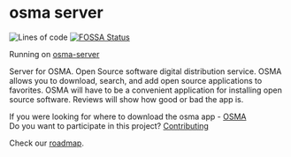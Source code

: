 # osma server

![Lines of code](https://img.shields.io/tokei/lines/github/OSMA-D/osma-server)
[![FOSSA Status](https://app.fossa.com/api/projects/git%2Bgithub.com%2FOSMA-D%2Fosma-server.svg?type=small)](https://app.fossa.com/projects/git%2Bgithub.com%2FOSMA-D%2Fosma-server?ref=badge_small)

Running on [osma-server](https://osma.artegoser.ru/)

Server for OSMA. Open Source software digital distribution service. OSMA allows you to download, search, and add open source applications to favorites.
OSMA will have to be a convenient application for installing open source software. Reviews will show how good or bad the app is.

If you were looking for where to download the osma app - [OSMA](https://github.com/OSMA-D/osma-app)  
Do you want to participate in this project? [Contributing](CONTRIBUTING.md)

Check our [roadmap](docs/roadmap.md).
